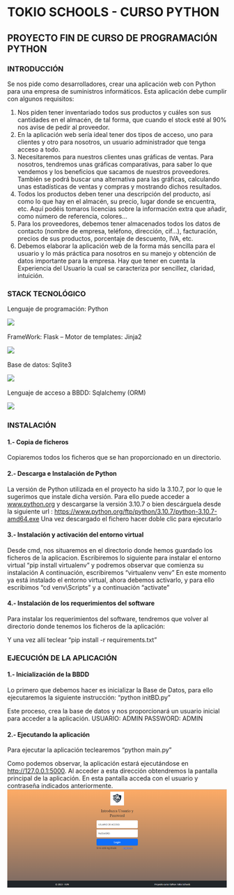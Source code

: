 # TOKIO SCHOOLS - CURSO PYTHON
## PROYECTO FIN DE CURSO DE PROGRAMACIÓN  PYTHON

### INTRODUCCIÓN

Se nos pide como desarrolladores, crear una aplicación web con Python para una empresa de suministros informáticos. Esta aplicación debe cumplir con algunos requisitos:
1.	Nos piden tener inventariado todos sus productos y cuáles son sus cantidades en el almacén, de tal forma, que cuando el stock esté al 90% nos avise de pedir al proveedor. 
2.	En la aplicación web sería ideal tener dos tipos de acceso, uno para clientes y otro para nosotros, un usuario administrador que tenga acceso a todo.
3.	Necesitaremos para nuestros clientes unas gráficas de ventas. Para nosotros, tendremos unas gráficas comparativas, para saber lo que vendemos y los beneficios que sacamos de nuestros proveedores. También se podrá buscar una alternativa para las gráficas, calculando unas estadísticas de ventas y compras y mostrando dichos resultados.
4.	Todos los productos deben tener una descripción del producto, así como lo que hay en el almacén, su precio, lugar donde se encuentra, etc. Aquí podéis tomaros licencias sobre la información extra que añadir, como número de referencia, colores…
5.	Para los proveedores, debemos tener almacenados todos los datos de contacto (nombre de empresa, teléfono, dirección, cif…), facturación, precios de sus productos, porcentaje de descuento, IVA, etc.
6.	Debemos elaborar la aplicación web de la forma más sencilla para el usuario y lo más práctica para nosotros en su manejo y obtención de datos importante para la empresa. Hay que tener en cuenta la Experiencia del Usuario la cual se caracteriza por sencillez, claridad, intuición. 


###	STACK TECNOLÓGICO
Lenguaje de programación: Python

![](../../AppData/Local/Temp/python-logo.png)


FrameWork: Flask – Motor de templates: Jinja2

![](../../AppData/Local/Temp/flask-logo.webp)

Base de datos: Sqlite3

![](../../AppData/Local/Temp/sqlite370_banner.gif)

Lenguaje de acceso a BBDD: Sqlalchemy (ORM)

![](../../AppData/Local/Temp/sqla_logo.png)

### INSTALACIÓN
#### 1.-	Copia de ficheros
Copiaremos todos los ficheros que se han proporcionado en un directorio.
#### 2.-	Descarga e Instalación de Python
La versión de Python utilizada en el proyecto ha sido la 3.10.7, por lo que le sugerimos que instale dicha versión. Para ello puede acceder a www.python.org y descargarse la versión 3.10.7 o bien descárguela desde la siguiente url :
	https://www.python.org/ftp/python/3.10.7/python-3.10.7-amd64.exe
Una vez descargado el fichero hacer doble clic para ejecutarlo

#### 3.-	Instalación y activación del entorno virtual
Desde cmd, nos situaremos en el directorio donde hemos guardado los ficheros de la aplicacion.
Escribiremos lo siguiente para instalar el entorno virtual “pip install virtualenv” y podremos observar que comienza su instalación
A continuación, escribiremos “virtualenv venv”
En este momento ya está instalado el entorno virtual, ahora debemos activarlo, y para ello escribimos “cd venv\Scripts”
y a continuación “activate”
 	
#### 4.-	Instalación de los requerimientos del software
Para instalar los requerimientos del software, tendremos que volver al directorio donde tenemos los ficheros de la aplicación:

Y una vez allí teclear “pip install -r requirements.txt”
 
### EJECUCIÓN DE LA APLICACIÓN
#### 1.-	Inicialización de la BBDD
Lo primero que debemos hacer es inicializar la Base de Datos, para ello ejecutaremos la siguiente instrucción: “python initBD.py”
 
Este proceso, crea la base de datos y nos proporcionará un usuario inicial para acceder a la aplicación.
		USUARIO: ADMIN
		PASSWORD: ADMIN

#### 2.-	Ejecutando la aplicación
Para ejecutar la aplicación teclearemos “python main.py”
 
Como podemos observar, la aplicación estará ejecutándose en http://127.0.0.1:5000. Al acceder a esta dirección obtendremos la pantalla principal de la aplicación.
En esta pantalla acceda con el usuario y contraseña indicados anteriormente. 
![img_7.png](img_7.png)
